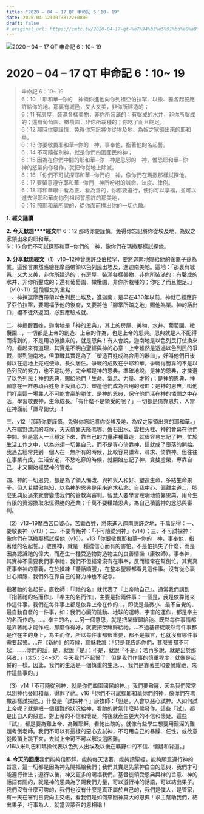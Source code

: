 ```yaml
---
title: "2020 – 04 – 17 QT 申命記 6：10~ 19"
date: 2025-04-12T00:38:22+0800
draft: false
# original_url: https://cmtc.tw/2020-04-17-qt-%e7%94%b3%e5%91%bd%e8%a8%98-6%ef%bc%9a10-19
---
```


![2020 – 04 – 17 QT 申命記 6：10~ 19](/images/qt.jpg   "2020 – 04 – 17 QT 申命記 6：10~ 19")

# 2020 – 04 – 17 QT 申命記 6：10~ 19

> 申命記 6：10~ 19  
> 6：10 「耶和華─你的　神領你進他向你列祖亞伯拉罕、以撒、雅各起誓應許給你的地。那裏有城邑，又大又美，非你所建造的；  
> 6：11 有房屋，裝滿各樣美物，非你所裝滿的；有鑿成的水井，非你所鑿成的；還有葡萄園、橄欖園，非你所栽種的；你吃了而且飽足。  
> 6：12 那時你要謹慎，免得你忘記將你從埃及地、為奴之家領出來的耶和華。  
> 6：13 你要敬畏耶和華─你的　神，事奉他，指著他的名起誓。  
> 6：14 不可隨從別神，就是你們四圍國民的神；  
> 6：15 因為在你們中間的耶和華─你　神是忌邪的　神，惟恐耶和華─你　神的怒氣向你發作，就把你從地上除滅。  
> 6：16 「你們不可試探耶和華─你們的　神，像你們在瑪撒那樣試探他。  
> 6：17 要留意遵守耶和華─你們　神所吩咐的誡命、法度、律例。  
> 6：18 耶和華眼中看為正、看為善的，你都要遵行，使你可以享福，並可以進去得耶和華向你列祖起誓應許的那美地，  
> 6：19 照耶和華所說的，從你面前攆出你的一切仇敵。

**1.** **經文誦讀**

**2. 今天默想****經文**申 6：12 那時你要謹慎，免得你忘記將你從埃及地、為奴之家領出來的耶和華。  
6：16 你們不可試探耶和華─你們的　神，像你們在瑪撒那樣試探他。

**3. 分享默想經文**（1）v10\~12神曾應許亞伯拉罕，要將迦南地賜給他的後裔子孫為業。這預言果然應驗在摩西帶領以色列民出埃及，進迦南美地。這地：「那裏有城邑，又大又美，非你所建造的；有房屋，裝滿各樣美物，非你所裝滿的；有鑿成的水井，非你所鑿成的；還有葡萄園、橄欖園，非你所栽種的；你吃了而且飽足。」（v10\~11）這段經文的重點：  
一、神揀選摩西帶領以色列民出埃及，進迦南，是早在430年以前，神就已經應許了亞伯拉罕，要賜福予他的後裔，又要將他「腳掌所踏之地」賜他為業。神的話出口，絕不徒然返回，必要應驗成就。

二、神提醒百姓，迦南地是「神的恩典」，其上的房屋、美物、水井、葡萄園、橄欖園…，一切都是上帝的創造、上帝的作為，也是上帝的恩典。恩典就是人不配得而得到的，不是用功勞換來的，就是恩典！有人會說，迦南地是以色列民打仗換來的，看起來有道理，其實是不明白聖經與神的心意！上帝雖然是透過以色列民的爭戰，得到迦南地，但爭戰其實是為了「塑造百姓成為合用的器皿」，好叫他們日後得以在這地上完成使命，長久居住。爭戰的成敗在乎耶和華，爭戰得勝靠的不是以色列民的努力，也不是功勞，完全都是神的恩典。準確地說，是神的恩典，才揀選了以色列民；神的恩典，賜給他們「生命、氣息、力量、才幹」；是神的恩典，神願意在一群愚頑百姓身上投資心力，塑造他們成為合用的器皿；是神的恩典，叫他們打贏這一場靠人不可能會贏的勝仗．是神的恩典，保守他們活在神的憐憫之中存活，學習敬畏神，生命成長。「有什麼不是領受的呢？」一切都是倚靠恩典，人當在神面前「謙卑俯伏」！

三、v12「那時你要謹慎，免得你忘記將你從埃及地、為奴之家領出來的耶和華。」人在曠野漂流的時候，天天倚靠天降嗎哪、磐石出水、雲柱火柱、神的會幕在他們中間。但是當人一旦穩定下來，靠自己的力量耕種蓋造，就很容易忘記了神，忙於生活工作之中，以為必須一切靠自己，而不是專心倚靠神，這就成了墮落的開始。我過去經常見到一個人在一無所有的時候，比較容易謙卑、尋求、倚靠神。但往往在事業有成，生活安定，不愁吃穿的時候，就開始忘記了神，貪婪虛榮，專靠自己，才又開始經歷神的管教。

四、神的一切恩典，都是為了領人悔改、與神與人和好、塑造生命、多結生命果子。但人若驕傲無知，以為神的恩典是用來追求私慾、自我中心、偏離主道…，那麼恩典反過來就會變成我們的管教與審判。智慧人要學習聰明地倚靠恩典，用今生有限的資源換取永恆得勝的產業；千萬不要糟踏恩典，為自己積蓄神的忿怒與審判。

（2）v13\~19摩西苦口婆心，苦勸百姓，將來進入迦南應許之地，千萬記得：一、要敬畏神（v13）；二、不要背叛神：「不可隨從別神」（v14）；三、不可試探神：像你們在瑪撒那樣試探他（v16）。v13「你要敬畏耶和華─你的　神，事奉他，指著他的名起誓。」敬畏神，就是一種從信心而有的害怕。不是怕損失了什麼，而是因為認識祂的偉大，而產生一種受造物對造物主的良善情操（康牧師）。事奉神，其實神不需要我們事奉祂，我們不但經常沒有在事奉，反而經常在幫倒忙。其實真正事奉神的意義，在於操練「聽話順服」，在整本聖經都看見這件事。沒有從心裏甘心順服，我們外在靠自己的努力神也不紀念。

指著祂的名起誓，康牧師：「『祂的名』就代表了『上帝祂自己』。通常我們講到『指著祂的名而作』、『奉主的名而作』，主要是指兩件事：一個是，我是依靠祂來作這件事。我們在每件事上都是依靠上帝在作的…。即使是最微小、最不自覺的、最自動自發的一件事，如：我們心臟的跳動、地球的運轉、宇宙的運作，都是奉主的名而作的。…。奉主的名，…另一個意思，就是把榮耀歸給祂。既然每件事情都是靠著祂才能作成，那麼作得好，就要把榮耀歸給祂。…不過基督徒既然每件事都是作在主的身上，為主而作，所以每件事都很重要，都不是戲言，也就沒有哪件事需要起誓。…在《新約》的時候，耶穌教誨：「只是我告訴你們，甚麼誓都不可起，……你們的話，是，就說『是』；不是，就說『不是』；若再多說，就是出於那惡者。」（太5：34\~37）今天我們不起誓了，但是我們作事的慎重程度，就像是起誓的一樣。因此，我們的生活是一個慎重的生活…，我們是靠著主和要榮耀祂，來作這些事的。」

（3）v14「不可隨從別神，就是你們四圍國民的神。」我們要儆醒，因為我們常常以別神代替耶和華，得罪了祂。v16「你們不可試探耶和華你們的神，像你們在瑪撒那樣試探他。」什麼是「試探神？」康牧師：「但是，人會以惡心試神。人如何試上帝呢？就是把一個艱難的狀況給神，看祂的脾氣什麼時候發作。這些『試』，都是出自人的惡意、對上帝的不信和懷疑，然後就產生更大的不信和懷疑。這些『試』，都是要為難上帝、為難耶穌，看祂出醜的。就像有些學生想要用艱深的難題考倒老師。我們不可以有這樣的惡心去試神，不可用自己的暴躁、任性，或故意從殿頂上跳下來，去試上帝可不可以解決這困難。  
v16以米利巴和瑪撒代表以色列人出埃及以後在曠野中的不信、懷疑和背道。」

**4. 今天的回應**我們能夠信耶穌，能夠每天活著，能夠讀聖經，能夠願意遵行神的旨意，這一切都是因為神先賜福給我們；我們其實是先蒙神白白的恩典，我們才可能遵行律法；遵行以後，神又更多的賜福我們。基督徒領受恩典與神的旨意、神的話語有關的，就是神的恩典為了賜我們力量，可以遵行神的話語，可以結出果子。我們沒有什麼可誇的，我們也沒有什麼是真正屬於自己的，我們是僕人，是管家，有一天在審判日要向主交帳，看我們是如何來回神莫大的恩典！求主幫助我們，結出果子，行事為人，就當與蒙召的恩相稱！